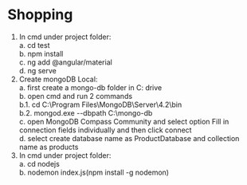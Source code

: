 # Shopping

1. In cmd under project folder:<br>
  a. cd test<br>
  b. npm install<br>
  c. ng add @angular/material<br>
  d. ng serve<br>
2. Create mongoDB Local:<br>
  a. first create a mongo-db folder in C: drive<br>
  b. open cmd and run 2 commands<br>
      b.1. cd C:\Program Files\MongoDB\Server\4.2\bin<br>
      b.2. mongod.exe --dbpath C:\mongo-db<br>
  c. open MongoDB Compass Community and select option Fill in connection fields individually and then click connect<br>
  d. select create database name as ProductDatabase and collection name as products<br>
3. In cmd under project folder:<br>
  a. cd nodejs<br>
  b. nodemon index.js(npm install -g nodemon)<br>
